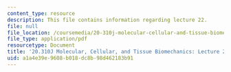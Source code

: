 ```yaml
---
content_type: resource
description: This file contains information regarding lecture 22.
file: null
file_location: /coursemedia/20-310j-molecular-cellular-and-tissue-biomechanics-spring-2015/a1a4e39e9608b018dc8b98d462183b91_MIT20_310JS15_Lecture22.pdf
file_type: application/pdf
resourcetype: Document
title: '20.310J Molecular, Cellular, and Tissue Biomechanics: Lecture 22'
uid: a1a4e39e-9608-b018-dc8b-98d462183b91
---
```

